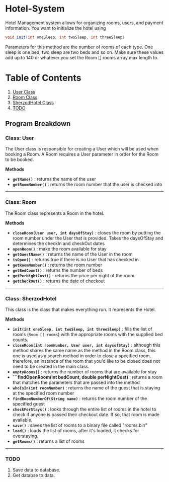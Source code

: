 # Hotel-System
Hotel Management system allows for organizing rooms, users, and payment information. You want to initialize the hotel using

```java
void init(int oneSleep, int twoSleep, int threeSleep)
```

Parameters for this method are the number of rooms of each type. One sleep is one bed, two sleep are two beds and so on. Make sure these values add up to 140 or whatever you set the Room [] rooms array max length to.

# Table of Contents
1. [User Class](#class-user)
2. [Room Class](#class-room)
3. [SherzodHotel Class](#class-sherzodhotel)
3. [TODO](#todo)

## Program Breakdown
### Class: User
The User class is responsible for creating a User which will be used when booking a Room. A Room requires a User parameter in order for the Room to be booked. 

**Methods**
- **```getName()```** : returns the name of the user
- **```getRoomNumber()```** : returns the room number that the user is checked into
___
### Class: Room
The Room class represents a Room in the hotel.

**Methods**
- **```closeRoom(User user, int daysOfStay)```** : closes the room by putting the room number under the User that is provided. Takes the daysOfStay and determines the checkIn and checkOut dates
- **```openRoom()```** : make the room available for stay
- **```getGuestName()```** : returns the name of the User in the room
- **```isOpen()```** : returns true if there is no User that has checked in
- **```getRoomNumber()```** : returns the room number
- **```getBedCount()```** : returns the number of beds
- **```getPerNightCost()```** : returns the price per night of the room
- **```getCheckOut()```** : returns the date of checkout
___
### Class: SherzodHotel
This class is the class that makes everything run. It represents the Hotel.

**Methods**
- **```init(int oneSleep, int twoSleep, int threeSleep)```** : fills the list of rooms (```Room [] rooms```) with the appropriate rooms with the supplied bed counts.
- **```closeRoom(int roomNumber, User user, int daysofStay)```** : although this method shares the same name as the method in the Room class, this one is used as a search method in order to close a specified room, therefore, an instance of the room that you'd like to be closed does not need to be created in the main class.
- **```emptyRooms()```** : returns the number of rooms that are available for stay
- **```findOpenRoom(int bedCount, double perNightCost)** : returns a room that matches the parameters that are passed into the method
- **```whoIsIn(int roomNumber)```** : returns the name of the guest that is staying at the specified room number
- **```findRoomNumberOf(String name)```** : returns the room number of the specified guest
- **```checkForStays()```** : looks through the entire list of rooms in the hotel to check if anyone is passed their checkout date. If so, that room is made available.
- **```save()```** : saves the list of rooms to a binary file called "rooms.bin"
- **```load()```** : loads the list of rooms, after it's loaded, it checks for overstaying.
- **```getRooms()```** : returns a list of rooms
___
### TODO
1. Save data to database.
2. Get databse to data.

